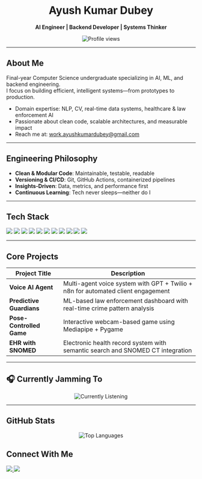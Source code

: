 <h1 align="center">Ayush Kumar Dubey</h1>
<p align="center"><strong>AI Engineer | Backend Developer | Systems Thinker</strong></p>

<p align="center">
  <img src="https://komarev.com/ghpvc/?username=uayushdubey&label=Profile%20views&color=7f5af0&style=flat-square" alt="Profile views"/>
</p>

---

## About Me

Final-year Computer Science undergraduate specializing in AI, ML, and backend engineering.  
I focus on building efficient, intelligent systems—from prototypes to production.

- Domain expertise: NLP, CV, real-time data systems, healthcare & law enforcement AI  
- Passionate about clean code, scalable architectures, and measurable impact  
- Reach me at: [work.ayushkumardubey@gmail.com](mailto:work.ayushkumardubey@gmail.com)

---

## Engineering Philosophy

- **Clean & Modular Code**: Maintainable, testable, readable  
- **Versioning & CI/CD**: Git, GitHub Actions, containerized pipelines  
- **Insights-Driven**: Data, metrics, and performance first  
- **Continuous Learning**: Tech never sleeps—neither do I

---

## Tech Stack

<p>
  <img src="https://img.shields.io/badge/Python-111827?style=flat-square&logo=python&logoColor=yellow" />
  <img src="https://img.shields.io/badge/FastAPI-111827?style=flat-square&logo=fastapi&logoColor=00C7B7" />
  <img src="https://img.shields.io/badge/Flask-111827?style=flat-square&logo=flask&logoColor=white" />
  <img src="https://img.shields.io/badge/JavaScript-111827?style=flat-square&logo=javascript&logoColor=F7DF1E" />
  <img src="https://img.shields.io/badge/React-111827?style=flat-square&logo=react&logoColor=61DAFB" />
  <img src="https://img.shields.io/badge/Streamlit-111827?style=flat-square&logo=streamlit&logoColor=FF4B4B" />
  <img src="https://img.shields.io/badge/Firebase-111827?style=flat-square&logo=firebase&logoColor=FFA611" />
  <img src="https://img.shields.io/badge/Docker-111827?style=flat-square&logo=docker&logoColor=blue" />
  <img src="https://img.shields.io/badge/TensorFlow-111827?style=flat-square&logo=tensorflow&logoColor=FF6F00" />
  <img src="https://img.shields.io/badge/OpenCV-111827?style=flat-square&logo=opencv&logoColor=white" />
  <img src="https://img.shields.io/badge/PostgreSQL-111827?style=flat-square&logo=postgresql&logoColor=336791" />
</p>

---

## Core Projects

| Project Title        | Description |
|----------------------|-------------|
| **Voice AI Agent** | Multi-agent voice system with GPT + Twilio + n8n for automated client engagement |
| **Predictive Guardians** | ML-based law enforcement dashboard with real-time crime pattern analysis |
| **Pose-Controlled Game** | Interactive webcam-based game using Mediapipe + Pygame |
| **EHR with SNOMED** | Electronic health record system with semantic search and SNOMED CT integration |

---

## 🎧 Currently Jamming To

<div align="center">
  <img src="https://readme-typing-svg.demolab.com?font=Fira+Code&weight=500&size=18&pause=1500&color=00FF99&background=000000&center=true&vCenter=true&width=500&height=50&lines=Honey+Singh+%7C+KR%24NA+%7C+Raftaar+%7C+Seedhe+Maut+on+loop...;Desi+Hip+Hop+Drill+Beats...;Lo-fi+vibes+in+terminal+mode...;Full+focus.+Full+fire.%F0%9F%94%A5" alt="Currently Listening" />
</div>

---

## GitHub Stats

<p align="center">
  <img src="https://github-readme-stats.vercel.app/api/top-langs/?username=uayushdubey&layout=compact&theme=tokyonight&hide_border=true" alt="Top Languages" />
</p>

## Connect With Me

<p>
  <a href="https://www.linkedin.com/in/ayush-kumar-dubey-84113623a" target="_blank">
    <img src="https://img.shields.io/badge/LinkedIn-111827?style=for-the-badge&logo=linkedin&logoColor=0A66C2"/>
  </a>
  <a href="https://instagram.com/akd_saksham" target="_blank">
    <img src="https://img.shields.io/badge/Instagram-111827?style=for-the-badge&logo=instagram&logoColor=E4405F"/>
  </a>
</p>
